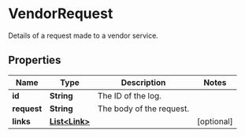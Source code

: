 

# VendorRequest

Details of a request made to a vendor service.

## Properties

| Name | Type | Description | Notes |
|------------ | ------------- | ------------- | -------------|
|**id** | **String** | The ID of the log. |  |
|**request** | **String** | The body of the request. |  |
|**links** | [**List&lt;Link&gt;**](Link.md) |  |  [optional] |



